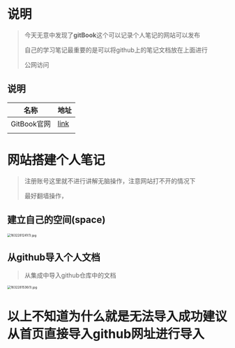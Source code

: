 # 说明

> 今天无意中发现了**gitBook**这个可以记录个人笔记的网站可以发布
>
> 自己的学习笔记最重要的是可以将github上的笔记文档放在上面进行
>
> 公网访问

## 说明

| 名称        | 地址                             |
| ----------- | -------------------------------- |
| GitBook官网 | [link](https://www.gitbook.com/) |
|             |                                  |

# 网站搭建个人笔记

> 注册账号这里就不进行讲解无脑操作，注意网站打不开的情况下
>
> 最好翻墙操作，

## 建立自己的空间(space)

<img src="https://i.loli.net/2021/09/22/wJfkV17FEe3XTWZ.png" alt="1632281241(1).jpg" style="zoom:50%;" />

##  从github导入个人文档

>从集成中导入github仓库中的文档

<img src="https://i.loli.net/2021/09/22/plKdDaOrJURf7Be.png" alt="1632281536(1).jpg" style="zoom:50%;" />

# 以上不知道为什么就是无法导入成功建议从首页直接导入github网址进行导入